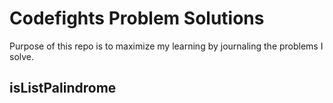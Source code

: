 # Codefights Problem Solutions
Purpose of this repo is to maximize my learning by journaling the problems I solve.

## isListPalindrome
